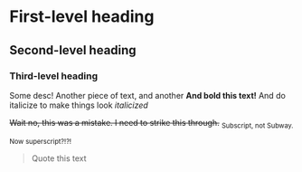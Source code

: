 # First-level heading
## Second-level heading
### Third-level heading

Some desc! Another piece of text, and another
**And bold this text!**
And do italicize to make things look
*italicized*

~~Wait no, this was a mistake. I need to strike this through.~~
<sub> Subscript, not Subway. </sub>

<sup> Now superscript?!?! </sup>

>Quote this text
